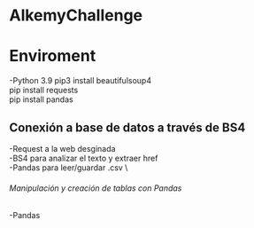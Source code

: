 # AlkemyChallenge

# Enviroment
-Python 3.9
pip3 install beautifulsoup4 \
pip install requests \
pip install pandas

## Conexión a base de datos a través de BS4
-Request a la web desginada \
-BS4 para analizar el texto y extraer href \
-Pandas para leer/guardar .csv \

###### Manipulación y creación de tablas con Pandas
-Pandas

